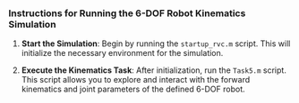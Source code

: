 ### Instructions for Running the 6-DOF Robot Kinematics Simulation

1. **Start the Simulation**: 
   Begin by running the `startup_rvc.m` script. This will initialize the necessary environment for the simulation.

2. **Execute the Kinematics Task**: 
   After initialization, run the `Task5.m` script. This script allows you to explore and interact with the forward kinematics and joint parameters of the defined 6-DOF robot.
